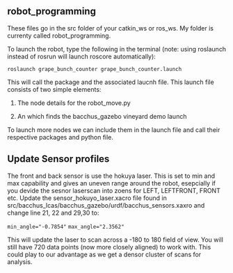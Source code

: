 ## robot_programming

These files go in the src folder of your catkin_ws or ros_ws. My folder is currenty called robot_programming.

To launch the robot, type the following in the terminal (note: using roslaunch instead of rosrun will launch roscore automatically):

`roslaunch grape_bunch_counter grape_bunch_counter.launch`

This will call the package and the associated laucnh file. This launch file consists of two simple elements:

1) The node details for the robot_move.py

2) An <include> which finds the bacchus_gazebo vineyard demo launch

To launch more nodes we can include them in the launch file and call their respective packages and python file.


## Update Sensor profiles

The front and back sensor is use the hokuya laser. This is set to min and max capability and gives an uneven range around the robot, esepcially if you devide the sesnor laserscan into zoens for LEFT, LEFTFRONT, FRONT etc.
Update the sensor_hokuyo_laser.xacro file found in src/bacchus_lcas/bacchus_gazebo/urdf/bacchus_sensors.xaxro and change line 21, 22 and 29,30 to:

`min_angle="-0.7854"`
`max_angle="2.3562"`

This will update the laser to scan across a -180 to 180 field of view. You will still have 720 data points (now more closely aligned) to work with. This could play to our advantage as we get a densor cluster of scans for analysis.
